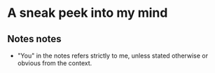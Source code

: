# A sneak peek into my mind

## Notes notes

- "You" in the notes refers strictly to me, unless stated otherwise
  or obvious from the context.
